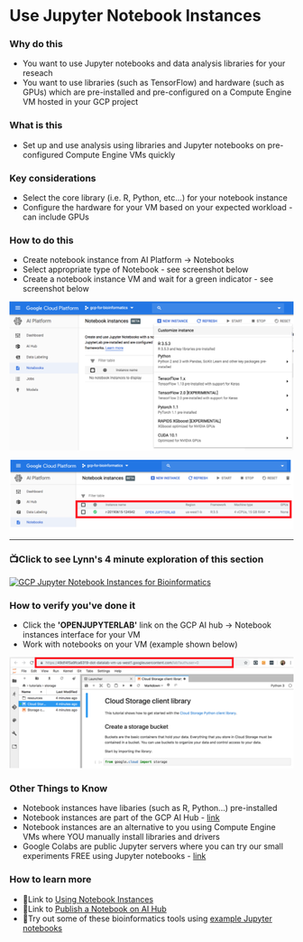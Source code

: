 
# Use Jupyter Notebook Instances

### Why do this
 - You want to use Jupyter notebooks and data analysis libraries for your reseach
 - You want to use libraries (such as TensorFlow) and hardware (such as GPUs) which are pre-installed and pre-configured on a Compute Engine VM hosted in your GCP project

### What is this
 - Set up and use analysis using libraries and Jupyter notebooks on pre-configured Compute Engine VMs quickly

### Key considerations
 - Select the core library (i.e. R, Python, etc...) for your notebook instance
 - Configure the hardware for your VM based on your expected workload - can include GPUs

### How to do this
 - Create notebook instance from AI Platform -> Notebooks
 - Select appropriate type of Notebook - see screenshot below
 - Create a notebook instance VM and wait for a green indicator - see screenshot below

 [![create-notebook](/images/create-notebook.png)]()

 [![notebook-vm](/images/notebook-vm.png)]()

 -----

 ### 📺Click to see Lynn's 4 minute exploration of this section  
[![GCP Jupyter Notebook Instances for Bioinformatics](http://img.youtube.com/vi/tboCODz0IL4/0.jpg)](http://www.youtube.com/watch?v=tboCODz0IL4 "GCP Jupyter Notebook Instances for Bioinformatics")

### How to verify you've done it
 - Click the **'OPENJUPYTERLAB'** link on the GCP AI hub -> Notebook instances interface for your VM
 - Work with notebooks on your VM (example shown below)

 [![jupyter-sample](/images/jupyter-sample.png)]()

### Other Things to Know
 - Notebook instances have libaries (such as R, Python...)  pre-installed
 - Notebook instances are part of the GCP AI Hub - [link](https://cloud.google.com/ai-hub/docs/introduction)
 - Notebook instances are an alternative to you using Compute Engine VMs where YOU manually install libraries and drivers 
 - Google Colabs are public Jupyter servers where you can try our small experiments FREE using Jupyter notebooks - [link](https://colab.research.google.com/notebooks/welcome.ipynb)

### How to learn more
 - 📘Link to [Using Notebook Instances](https://cloud.google.com/ai-hub/docs/open-notebook)
 - 📘Link to [Publish a Notebook on AI Hub](https://cloud.google.com/ai-hub/docs/publish-notebook)
 - 📙Try out some of these bioinformatics tools using [example Jupyter notebooks](https://github.com/lynnlangit/gcp-for-bioinformatics/tree/master/2_Virtual_Machines_%26_Docker_Containers/Jupyter_Notebook_Examples)

